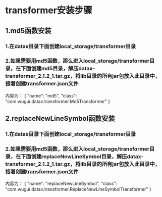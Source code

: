 # transformer安装步骤
## 1.md5函数安装
### 1.在datax目录下面创建local_storage/transformer目录
### 2.如果需要用md5函数，那么进入local_storage/transformer目录，在下面创建md5目录，解压datax-transformer_2.1.2_1.tar.gz，将lib目录的所有jar包放入此目录中，接着创建transformer.json文件
内容为：
{
"name": "md5",
"class": "com.wugui.datax.transformer.Md5Transformer"
}


## 2.replaceNewLineSymbol函数安装
### 1.在datax目录下面创建local_storage/transformer目录
### 2.如果需要用md5函数，那么进入local_storage/transformer目录，在下面创建replaceNewLineSymbol目录，解压datax-transformer_2.1.2_1.tar.gz，将lib目录的所有jar包放入此目录中，接着创建transformer.json文件
内容为：
{
"name": "replaceNewLineSymbol",
"class": "com.wugui.datax.transformer.ReplaceNewLineSymbolTransformer"
}


